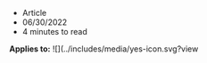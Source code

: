 *   Article
*   06/30/2022
*   4 minutes to read

**Applies to:** ![](../includes/media/yes-icon.svg?view